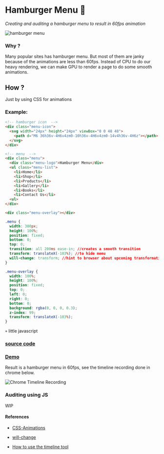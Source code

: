 # Hamburger Menu 🍔

*Creating and auditing a hamburger menu to result in 60fps animation*

![hamburger menu](https://raw.githubusercontent.com/gokulkrishh/hamburger-menu/master/hamburger-menu.gif)

### Why ?

Many popular sites has hamburger menu. But most of them are janky because of the animations are less than 60fps. Instead of CPU to do our heavy rendering, we can make GPU to render a page to do some smooth animations.

## How ?

Just by using CSS for animations

### Example:

```html
<!-- hamburger icon  -->
<div class="menu-icon">
  <svg width="24px" height="24px" viewBox="0 0 48 48">
    <path d="M6 36h36v-4H6v4zm0-10h36v-4H6v4zm0-14v4h36v-4H6z"></path>
  </svg>
</div>

<!-- menu  -->
<div class="menu">
  <div class="menu-logo">Hamburger Menu</div>
  <ul class="menu-list">
    <li>Home</li>
    <li>Shop</li>
    <li>Products</li>
    <li>Gallery</li>
    <li>Books</li>
    <li>Contact Us</li>
  <ul>
</div>

<div class="menu-overlay"></div>
```

```css
.menu {
  width: 300px;
  height: 100%;
  position: fixed;
  bottom: 0;
  top: 0;
  transition: all 200ms ease-in; //creates a smooth transition
  transform: translateX(-103%); //to hide menu
  will-change: transform; //hint to browser about upcoming transformation
}

.menu-overlay {
  width: 100%;
  height: 100%;
  position: fixed;
  top: 0;
  left: 0;
  right: 0;
  bottom: 0;
  background: rgba(0, 0, 0, 0.3);
  z-index: 99;
  transform: translateX(-103%);
}
```

```+``` little javascript

### [source code](https://github.com/gokulkrishh/hamburger-menu/blob/master/src)

### [Demo]()

Result is a hamburger menu in 60fps, see the timeline recording done in chrome below.

![Chrome Timeline Recording](https://github.com/gokulkrishh/hamburger-menu/blob/master/timeline-screenshot.png)

### Auditing using JS

WIP

#### References

- [CSS-Animations](http://gokulkrishh.github.io/2014/08/28/CSS3-Animations.html)

- [will-change](https://dev.opera.com/articles/css-will-change-property/)

- [How to use the timeline tool](https://developers.google.com/web/tools/chrome-devtools/profile/evaluate-performance/timeline-tool?hl=en)
